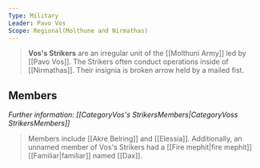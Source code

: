 ```yaml
---
Type: Military
Leader: Pavo Vos
Scope: Regional(Molthune and Nirmathas)
---
```


> **Vos's Strikers** are an irregular unit of the [[Molthuni Army]] led by [[Pavo Vos]]. The Strikers often conduct operations inside of [[Nirmathas]]. Their insignia is broken arrow held by a mailed fist.


## Members

*Further information: [[CategoryVos's StrikersMembers|CategoryVoss StrikersMembers]]*
> Members include [[Akre Belring]] and [[Elessia]].
Additionally, an unnamed member of Vos's Strikers had a [[Fire mephit|fire mephit]] [[Familiar|familiar]] named [[Dax]].







